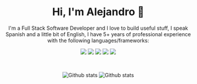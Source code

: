 <p>
  <h1 align="center">Hi, I'm Alejandro 👋</h1>
</p>
<p align="center">I'm a Full Stack Software Developer and I love to build useful stuff, I speak Spanish and a little bit of English, I have 5+ years of professional experience with the following languages/frameworks:</p>
<p align="center">
  <img src="https://img.shields.io/badge/-javascript-F7DF1E?&style=for-the-badge&logo=javascript&logoColor=black" />
  <img src="https://img.shields.io/badge/-vuejs-36a66c?&style=for-the-badge&logo=vue.js&logoColor=white" />
  <img src="https://img.shields.io/badge/-php-7A86B8?&style=for-the-badge&logo=php&logoColor=white" />
  <img src="https://img.shields.io/badge/-laravel-fb1119?&style=for-the-badge&logo=laravel&logoColor=white" />
  <img src="https://img.shields.io/badge/-css-1c2fd5?&style=for-the-badge&logo=css3&logoColor=white" />
</p>
<br/>
<p align="center">
  <img src="https://github-readme-stats.vercel.app/api?username=LiThaM&count_private=true&theme=dark" alt="Github stats" />
  <img src="https://github-readme-stats.vercel.app/api/top-langs?username=LiThaM&count_private=true&theme=dark" alt="Github stats" />
</p>

<!--
**raikoon/raikoon** is a ✨ _special_ ✨ repository because its `README.md` (this file) appears on your GitHub profile.

Here are some ideas to get you started:

- 🔭 I’m currently working on ...
- 🌱 I’m currently learning ...
- 👯 I’m looking to collaborate on ...
- 🤔 I’m looking for help with ...
- 💬 Ask me about ...
- 📫 How to reach me: ...
- 😄 Pronouns: ...
- ⚡ Fun fact: ...
-->
